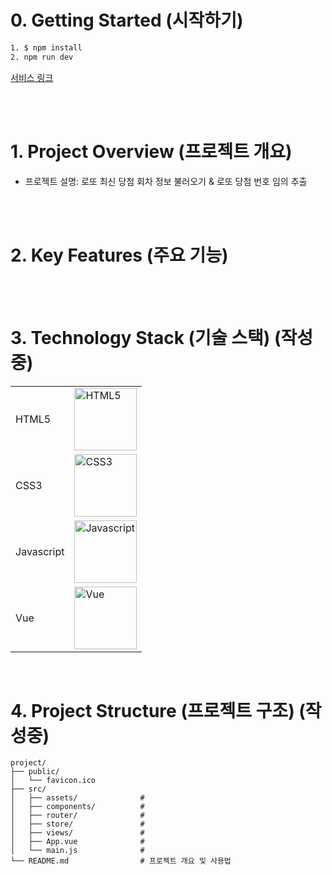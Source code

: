 # 0. Getting Started (시작하기)
```bash
1. $ npm install
2. npm run dev
```
[서비스 링크](https://dingunote.github.io/vue-lotto/)

<br/>
<br/>

# 1. Project Overview (프로젝트 개요)
- 프로젝트 설명: 로또 최신 당첨 회차 정보 불러오기 & 로또 당첨 번호 임의 추출

<br/>
<br/>

# 2. Key Features (주요 기능)

<br/>
<br/>


# 3. Technology Stack (기술 스택) (작성중)
|  |  |
|--|--|
| HTML5 | <img src="https://github.com/user-attachments/assets/2e122e74-a28b-4ce7-aff6-382959216d31" alt="HTML5" width="100">| 
| CSS3 | <img src="https://github.com/user-attachments/assets/c531b03d-55a3-40bf-9195-9ff8c4688f13" alt="CSS3" width="100">|
| Javascript | <img src="https://github.com/user-attachments/assets/4a7d7074-8c71-48b4-8652-7431477669d1" alt="Javascript" width="100"> | 
| Vue | <img src="https://github.com/user-attachments/assets/62f63000-5ea5-484e-8a3b-4ec5b2af7258" alt="Vue" width="100">
<br/>



# 4. Project Structure (프로젝트 구조) (작성중)
```plaintext
project/
├── public/
│   └── favicon.ico
├── src/
│   ├── assets/              # 
│   ├── components/          # 
│   ├── router/              # 
│   ├── store/               # 
│   ├── views/               # 
│   ├── App.vue              # 
│   └── main.js              # 
└── README.md                # 프로젝트 개요 및 사용법
```
